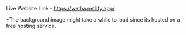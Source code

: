 Live Website Link - https://wetha.netlify.app/

*The background image might take a while to load since its hosted on a free hosting service.
